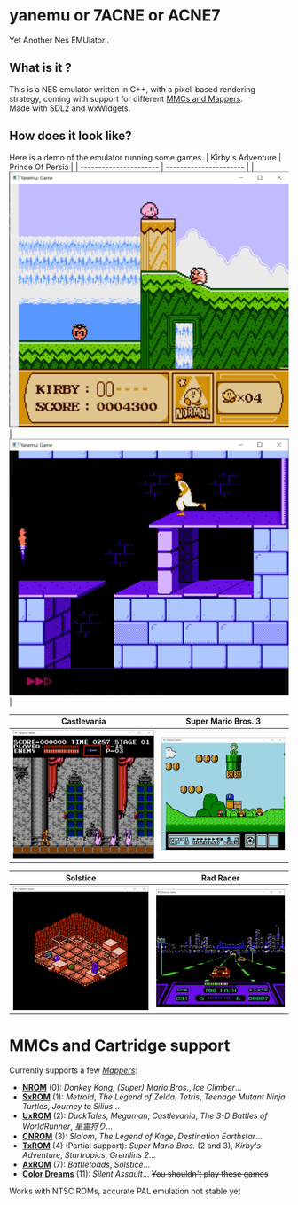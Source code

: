 # yanemu or 7ACNE or ACNE7
Yet Another Nes EMUlator..

## What is it ?

This is a NES emulator written in C++, with a pixel-based rendering strategy, coming with support for different [MMCs and Mappers](#mmcs-and-cartridge-support).
<br>Made with SDL2 and wxWidgets.

## How does it look like?
Here is a demo of the emulator running some games.
| Kirby's Adventure          | Prince Of Persia   |
| ----------------------     | ---------------------- |
| ![kb](img/kirby.png)       | ![pop](img/princeOfPersia.png) |

| Castlevania                | Super Mario Bros. 3 |
| ----------------------     | ---------------------- |
|![cv](img/casltevania.png) | ![smb3](img/smb3.png)  |

| Solstice                | Rad Racer |
| ----------------------     | ---------------------- |
|![cv](img/solstice.png) | ![smb3](img/radRacer.png)  |
# MMCs and Cartridge support
Currently supports a few [_Mappers_](https://en.wikipedia.org/wiki/Memory_management_controller_(Nintendo)):

 - **[NROM](https://nescartdb.com/search/advanced?ines=0)** (0): *Donkey Kong*, *(Super) Mario Bros.*, *Ice Climber*...
 - **[SxROM](https://nescartdb.com/search/advanced?ines=1)** (1): *Metroid*, *The Legend of Zelda*, *Tetris*, *Teenage Mutant Ninja Turtles*, *Journey to Silius*... 
 - **[UxROM](https://nescartdb.com/search/advanced?ines=2)** (2): *DuckTales*, *Megaman*, *Castlevania*, *The 3-D Battles of WorldRunner*, *星霊狩り*...
 - **[CNROM](https://nescartdb.com/search/advanced?ines=3)** (3): *Slalom*, *The Legend of Kage*, *Destination Earthstar*...
 - **[TxROM](https://nescartdb.com/search/advanced?ines=4)** (4) (Partial support): *Super Mario Bros.* (2 and 3), *Kirby's Adventure*, *Startropics*, *Gremlins 2*...
 - **[AxROM](https://nescartdb.com/search/advanced?ines=7)** (7): *Battletoads*, *Solstice*...
 - **[Color Dreams](https://nescartdb.com/search/advanced?ines=11)** (11): *Silent Assault*... ~~You shouldn't play these games~~

Works with NTSC ROMs, accurate PAL emulation not stable yet
